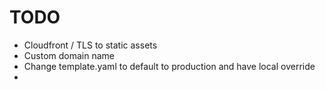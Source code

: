 # TODO

* Cloudfront / TLS to static assets
* Custom domain name
* Change template.yaml to default to production and have local override
* 